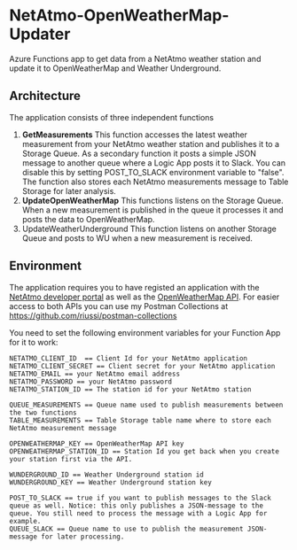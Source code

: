 # NetAtmo-OpenWeatherMap-Updater
Azure Functions app to get data from a NetAtmo weather station and update it to OpenWeatherMap and Weather Underground.

## Architecture

The application consists of three independent functions

1. **GetMeasurements**
  This function accesses the latest weather measurement from your NetAtmo weather station and publishes it to a Storage Queue. As a secondary function it posts a simple JSON message to another queue where a Logic App posts it to Slack. You can disable this by setting POST_TO_SLACK environment variable to "false". The function also stores each NetAtmo measurements message to Table Storage for later analysis.
2. **UpdateOpenWeatherMap**
  This functions listens on the Storage Queue. When a new measurement is published in the queue it processes it and posts the data to OpenWeatherMap.
3. UpdateWeatherUnderground
  This function listens on another Storage Queue and posts to WU when a new measurement is received.

## Environment
The application requires you to have registed an application with the [NetAtmo developer portal](https://dev.netatmo.com/myaccount/) as well as the [OpenWeatherMap API](https://home.openweathermap.org/api_keys).  For easier access to both APIs you can use my Postman Collections at https://github.com/riussi/postman-collections

You need to set the following environment variables for your Function App for it to work:

```
NETATMO_CLIENT_ID  == Client Id for your NetAtmo application
NETATMO_CLIENT_SECRET == Client secret for your NetAtmo application
NETATMO_EMAIL == your NetAtmo email address
NETATMO_PASSWORD == your NetAtmo password
NETATMO_STATION_ID == The station id for your NetAtmo station

QUEUE_MEASUREMENTS == Queue name used to publish measurements between the two functions
TABLE_MEASUREMENTS == Table Storage table name where to store each NetAtmo measurement message

OPENWEATHERMAP_KEY == OpenWeatherMap API key
OPENWEATHERMAP_STATION_ID == Station Id you get back when you create your station first via the API.

WUNDERGROUND_ID == Weather Underground station id
WUNDERGROUND_KEY == Weather Underground station key

POST_TO_SLACK == true if you want to publish messages to the Slack queue as well. Notice: this only publishes a JSON-message to the queue. You still need to process the message with a Logic App for example.
QUEUE_SLACK == Queue name to use to publish the measurement JSON-message for later processing.
```

